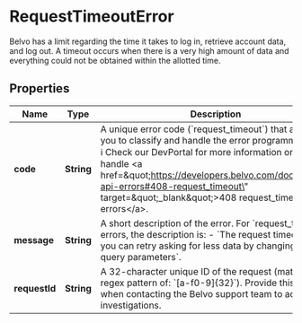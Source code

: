 

# RequestTimeoutError

Belvo has a limit regarding the time it takes to log in, retrieve account data, and log out. A timeout occurs when there is a very high amount of data and everything could not be obtained within the allotted time.

## Properties

| Name | Type | Description | Notes |
|------------ | ------------- | ------------- | -------------|
|**code** | **String** | A unique error code (&#x60;request_timeout&#x60;) that allows you to classify and handle the error programmatically.  ℹ️ Check our DevPortal for more information on how to handle &lt;a href&#x3D;\&quot;https://developers.belvo.com/docs/belvo-api-errors#408-request_timeout\&quot; target&#x3D;\&quot;_blank\&quot;&gt;408 request_timeout errors&lt;/a&gt;. |  [optional] |
|**message** | **String** | A short description of the error.   For &#x60;request_timeout&#x60; errors, the description is:      - &#x60;The request timed out, you can retry asking for less data by changing your query parameters&#x60;. |  [optional] |
|**requestId** | **String** | A 32-character unique ID of the request (matching a regex pattern of: &#x60;[a-f0-9]{32}&#x60;). Provide this ID when contacting the Belvo support team to accelerate investigations. |  [optional] |



